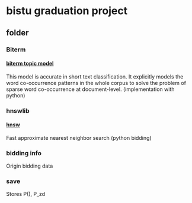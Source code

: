 # bistu graduation project
## folder
### Biterm
#### [biterm topic model](http://citeseerx.ist.psu.edu/viewdoc/download?doi=10.1.1.402.4032&rep=rep1&type=pdf)
This model is accurate in short text classification. It explicitly models the word co-occurrence patterns in the whole corpus to solve the problem of sparse word co-occurrence at document-level. (implementation with python)

### hnswlib
#### [hnsw](https://github.com/nmslib/hnswlib)
Fast approximate nearest neighbor search (python bidding)

### bidding info
Origin bidding data

### save
Stores P(), P_zd
